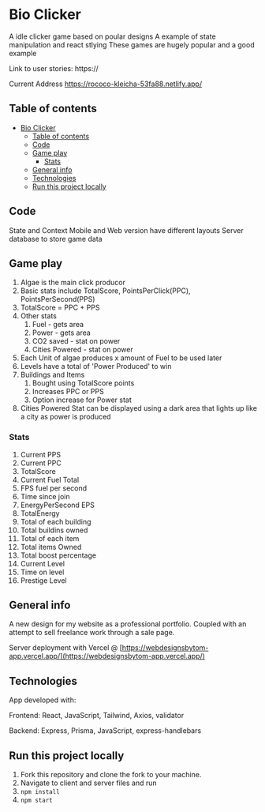 # Bio Clicker

A idle clicker game based on poular designs
A example of state manipulation and react stlying
These games are hugely popular and a good example

Link to user stories: https://

Current Address https://rococo-kleicha-53fa88.netlify.app/

## Table of contents

- [Bio Clicker](#bio-clicker)
  - [Table of contents](#table-of-contents)
  - [Code](#code)
  - [Game play](#game-play)
    - [Stats](#stats)
  - [General info](#general-info)
  - [Technologies](#technologies)
  - [Run this project locally](#run-this-project-locally)

## Code

State and Context
Mobile and Web version have different layouts
Server database to store game data

## Game play

1. Algae is the main click producor
2. Basic stats include TotalScore, PointsPerClick(PPC), PointsPerSecond(PPS)
3. TotalScore = PPC + PPS
4. Other stats
   1. Fuel - gets area
   2. Power - gets area
   3. CO2 saved - stat on power
   4. Cities Powered - stat on power
5. Each Unit of algae produces x amount of Fuel to be used later
6. Levels have a total of 'Power Produced' to win
7. Buildings and Items
   1. Bought using TotalScore points
   2. Increases PPC or PPS
   3. Option increase for Power stat
8. Cities Powered Stat can be displayed using a dark area that lights up like a city as power is produced

### Stats

1. Current PPS
2. Current PPC
3. TotalScore
4. Current Fuel Total
5. FPS fuel per second
6. Time since join
7. EnergyPerSecond EPS
8. TotalEnergy
9. Total of each building
10. Total buildins owned
11. Total of each item
12. Total items Owned
13. Total boost percentage
14. Current Level
15. Time on level
16. Prestige Level

## General info

A new design for my website as a professional portfolio. Coupled with an attempt to sell freelance work through a sale page.

Server deployment with Vercel @ [https://webdesignsbytom-app.vercel.app/](https://webdesignsbytom-app.vercel.app/)

## Technologies

App developed with:

Frontend: React, JavaScript, Tailwind, Axios, validator

Backend: Express, Prisma, JavaScript, express-handlebars

## Run this project locally

1. Fork this repository and clone the fork to your machine.
2. Navigate to client and server files and run
3. `npm install`
4. `npm start`
